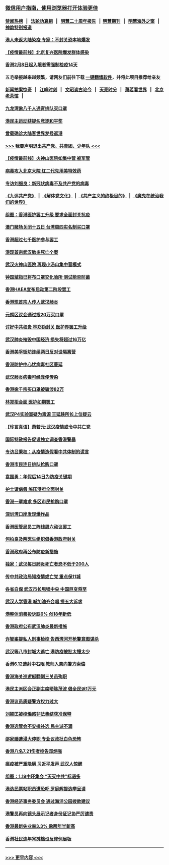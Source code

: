 ### [微信用户指南，使用浏览器打开体验更佳](https://github.com/gfw-breaker/banned-news1/blob/master/indexes/wechat-guide.md?t=0)
#### [禁闻热榜](热点新闻.md?t=0)  &nbsp;&nbsp;|&nbsp;&nbsp; [法轮功真相](https://github.com/gfw-breaker/truth/blob/master/README.md?t=0) &nbsp;&nbsp;|&nbsp;&nbsp; [明慧二十周年报告](https://github.com/gfw-breaker/mh-reports/blob/master/README.md?t=0) &nbsp;&nbsp;|&nbsp;&nbsp;[明慧期刊](https://github.com/gfw-breaker/mh-qikan) &nbsp;&nbsp;|&nbsp;&nbsp; [明慧海外之窗](https://github.com/gfw-breaker/mh-news/blob/master/README.md?t=0) &nbsp;&nbsp;|&nbsp;&nbsp; [神韵特别报道](https://github.com/gfw-breaker/mh-news/blob/master/shenyun.md?t=0)
#### [港人未返大陆染疫 专家：不封关恐本地爆发](../pages/nsc415/n11848021.md?t=02061422) 
#### [【疫情最前线】北京复兴医院爆发群体感染](../pages/nsc415/n11847626.md?t=02061422) 
#### [香港2月8日起入境者需强制检疫14天](../pages/nsc415/n11847658.md?t=02061422) 
#### 五毛举报越来越频繁，请网友们前往下载 [一键翻墙软件](https://github.com/gfw-breaker/ssr-accounts)，并将此项目推荐给亲友
#### [新闻拍案惊奇](https://github.com/gfw-breaker/banned-news1/blob/master/pages/link4.md) &nbsp;&nbsp;|&nbsp;&nbsp; [江峰时刻](https://github.com/gfw-breaker/banned-news1/blob/master/pages/link4.md) &nbsp;&nbsp;|&nbsp;&nbsp; [文昭谈古论今](https://github.com/gfw-breaker/banned-news1/blob/master/pages/link4.md) &nbsp;&nbsp;|&nbsp;&nbsp; [天亮时分](https://github.com/gfw-breaker/banned-news1/blob/master/pages/link4.md) &nbsp;&nbsp;|&nbsp;&nbsp; [萧茗看世界](https://github.com/gfw-breaker/banned-news1/blob/master/pages/link4.md) &nbsp;&nbsp;|&nbsp;&nbsp; [北京老茶馆](https://github.com/gfw-breaker/banned-news1/blob/master/pages/link4.md) &nbsp;&nbsp;|&nbsp;&nbsp; 
#### [九龙湾逾八千人通宵排队买口罩](../pages/nsc415/n11847647.md?t=02061422) 
#### [港民主运动获提名竞逐和平奖](../pages/nsc415/n11847633.md?t=02061422) 
#### [曾载确诊大陆客世界梦号返港](../pages/nsc415/n11847608.md?t=02061422) 
#### [>>> 我要声明退出共产党、共青团、少年队 <<<](https://github.com/begood0513/goodnews/blob/master/quit/letter.md) 
#### [【疫情最前线】火神山医院如集中营 被军管](../pages/nsc415/n11847524.md?t=02061422) 
#### [病毒攻入北京大院 红二代先用美特效药](../pages/nsc415/n11847427.md?t=02061422) 
#### [专访刘细良：新冠状病毒不及共产党的病毒](../pages/nsc415/n11847164.md?t=02061422) 
#### [《九评共产党》](https://github.com/begood0513/9ping.md/blob/master/README.md) &nbsp;|&nbsp; [《解体党文化》](../../../../jtdwh.md/blob/master/README.md)  &nbsp;|&nbsp; [《共产主义的终极目的》](../../../../gczydzjmd.md/blob/master/README.md) &nbsp;|&nbsp; [《魔鬼在统治我们的世界》](../../../../mgztzwmdsj.md/blob/master/README.md) 
#### [组图：香港医护罢工升级 要求全面封关抗疫](../pages/nsc415/n11844107.md?t=02061422) 
#### [澳门赌场关闭十五日 台湾周四实名制买口罩](../pages/nsc415/n11845083.md?t=02061422) 
#### [香港超过七千医护参与罢工](../pages/nsc415/n11845051.md?t=02061422) 
#### [港现首宗武汉肺炎死亡个案](../pages/nsc415/n11844998.md?t=02061422) 
#### [武汉火神山医院 再现小汤山集中营模式](../pages/nsc415/n11844763.md?t=02061422) 
#### [钟国斌指已将布口罩交化验所 测试能否防菌](../pages/nsc415/n11842783.md?t=02061422) 
#### [香港HAEA宣布启动第二阶段罢工](../pages/nsc415/n11842723.md?t=02061422) 
#### [香港现首宗人传人武汉肺炎](../pages/nsc415/n11842766.md?t=02061422) 
#### [元朗区议会通过拨20万买口罩](../pages/nsc415/n11842754.md?t=02061422) 
#### [讨好中共权贵 林郑伪封关 医护界罢工升级](../pages/nsc415/n11842359.md?t=02061422) 
#### [武汉肺炎摧毁中国经济 损失将超过16万亿](../pages/nsc415/n11839723.md?t=02061422) 
#### [香港美孚街坊连续两日反对设隔离营](../pages/nsc415/n11839962.md?t=02061422) 
#### [香港防护中心忧病毒社区蔓延](../pages/nsc415/n11839933.md?t=02061422) 
#### [武汉肺炎病毒可经粪便传染](../pages/nsc415/n11839939.md?t=02061422) 
#### [香港逾千宗买口罩被骗涉82万](../pages/nsc415/n11839914.md?t=02061422) 
#### [林郑拒会面 医护如期罢工](../pages/nsc415/n11839892.md?t=02061422) 
#### [武汉P4实验室疑为毒源 王延轶所长上位疑云](../pages/nsc415/n11835543.md?t=02061422) 
#### [【珍言真语】萧若元:武汉疫情或令中共亡党](../pages/nsc415/n11829394.md?t=02061422) 
#### [国际特赦报告促设独立调查香港警暴](../pages/nsc415/n11833845.md?t=02061422) 
#### [专访吕秉权：从疫情造假看中共体制的谎言](../pages/nsc415/n11833813.md?t=02061422) 
#### [香港市民连日排队抢购口罩](../pages/nsc415/n11833794.md?t=02061422) 
#### [袁国勇：年假后14日为防疫关键期](../pages/nsc415/n11831088.md?t=02061422) 
#### [护士请病假 施压港府全面封关](../pages/nsc415/n11831030.md?t=02061422) 
#### [香港一罩难求 多区市民抢购口罩](../pages/nsc415/n11831002.md?t=02061422) 
#### [深圳湾口岸发现爆炸品](../pages/nsc415/n11828802.md?t=02061422) 
#### [香港医管局员工阵线周六动议罢工](../pages/nsc415/n11828762.md?t=02061422) 
#### [何柏良及两医生组织倡香港政府封关](../pages/nsc415/n11828749.md?t=02061422) 
#### [香港政府再公布防疫新措施](../pages/nsc415/n11828716.md?t=02061422) 
#### [独家：武汉每日肺炎死亡者恐不低于200人](../pages/nsc415/n11828240.md?t=02061422) 
#### [传中共政治局知疫情或亡党 重点保11城](../pages/nsc415/n11828145.md?t=02061422) 
#### [各省自保 武汉市长甩锅中央 中国巨变将至](../pages/nsc415/n11828021.md?t=02061422) 
#### [武汉人学香港 喊加油齐合唱 提五大诉求](../pages/nsc415/n11827046.md?t=02061422) 
#### [港整体消费投诉跌6% 创18年新低](../pages/nsc415/n11817280.md?t=02061422) 
#### [香港政府公布武汉肺炎最新措施](../pages/nsc415/n11817152.md?t=02061422) 
#### [许智峯提私人刑事检控 告西湾河开枪警意图谋杀](../pages/nsc415/n11817132.md?t=02061422) 
#### [武汉等八市封城大逃亡 港防疫被批太慢太少](../pages/nsc415/n11817058.md?t=02061422) 
#### [香港6.12遭射中右眼 教师入禀向警方索偿](../pages/nsc415/n11814678.md?t=02061422) 
#### [香港海关巡逻艇翻侧三关员殉职](../pages/nsc415/n11814604.md?t=02061422) 
#### [港民主派区会正副主席晤陈茂波 倡全民派1万元](../pages/nsc415/n11814582.md?t=02061422) 
#### [香港议员质疑警方权力过大](../pages/nsc415/n11814560.md?t=02061422) 
#### [刘颕匡被控煽惑非法集结获准保释](../pages/nsc415/n11811727.md?t=02061422) 
#### [香港选管会不安排补选 民主派不满](../pages/nsc415/n11811691.md?t=02061422) 
#### [邵家臻遭浸大停职 专业议政批白色恐怖](../pages/nsc415/n11811670.md?t=02061422) 
#### [香港八名7.21伤者控告邓炳强](../pages/nsc415/n11811623.md?t=02061422) 
#### [瘟疫被严重隐瞒 习近平发声 武汉人惊醒](../pages/nsc415/n11811186.md?t=02061422) 
#### [组图：1.19中环集会 “天灭中共”标语多](../pages/nsc415/n11809514.md?t=02061422) 
#### [港选民票站职员遭恐吓 罗庭辉提选举呈请](../pages/nsc415/n11808914.md?t=02061422) 
#### [香港经济事务委员会 通过海洋公园拨款建议](../pages/nsc415/n11808906.md?t=02061422) 
#### [港警员再向镜头展示记者身份证记协严厉谴责](../pages/nsc415/n11808888.md?t=02061422) 
#### [香港最新失业率3.3% 逾两年半新高](../pages/nsc415/n11808887.md?t=02061422) 
#### [香港社民连年宵摊档设反修例展板](../pages/nsc415/n11808857.md?t=02061422) 

----
#### [ >>> 更早内容 <<< ](../indexes/nsc415-earlier.md)
